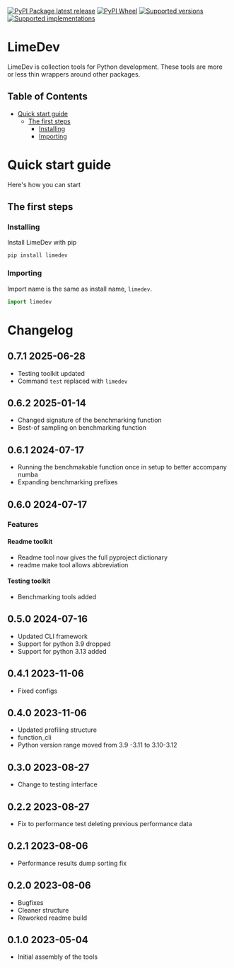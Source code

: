 [![PyPI Package latest release](https://img.shields.io/pypi/v/limedev.svg)][1]
[![PyPI Wheel](https://img.shields.io/pypi/wheel/limedev.svg)][1]
[![Supported versions](https://img.shields.io/pypi/pyversions/limedev.svg)][1]
[![Supported implementations](https://img.shields.io/pypi/implementation/limedev.svg)][1]

# LimeDev <!-- omit in toc -->

LimeDev is collection tools for Python development. These tools are more or less thin wrappers around other packages.

## Table of Contents <!-- omit in toc -->

- [Quick start guide](#quick-start-guide)
    - [The first steps](#the-first-steps)
        - [Installing](#installing)
        - [Importing](#importing)

# Quick start guide

Here's how you can start

## The first steps

### Installing

Install LimeDev with pip

```
pip install limedev
```

### Importing

Import name is the same as install name, `limedev`.

```python
import limedev
```

# Changelog <!-- omit in toc -->

## 0.7.1 2025-06-28 <!-- omit in toc -->

- Testing toolkit updated
- Command `test` replaced with `limedev`

## 0.6.2 2025-01-14 <!-- omit in toc -->

- Changed signature of the benchmarking function
- Best-of sampling on benchmarking function

## 0.6.1 2024-07-17 <!-- omit in toc -->

- Running the benchmakable function once in setup to better accompany numba
- Expanding benchmarking prefixes

## 0.6.0 2024-07-17 <!-- omit in toc -->

### Features <!-- omit in toc -->

#### Readme toolkit <!-- omit in toc -->

- Readme tool now gives the full pyproject dictionary
- readme make tool allows abbreviation

#### Testing toolkit <!-- omit in toc -->

- Benchmarking tools added

## 0.5.0 2024-07-16 <!-- omit in toc -->

- Updated CLI framework
- Support for python 3.9 dropped
- Support for python 3.13 added

## 0.4.1 2023-11-06 <!-- omit in toc -->

- Fixed configs

## 0.4.0 2023-11-06 <!-- omit in toc -->

- Updated profiling structure
- function_cli
- Python version range moved from 3.9 -3.11 to 3.10-3.12

## 0.3.0 2023-08-27 <!-- omit in toc -->

- Change to testing interface

## 0.2.2 2023-08-27 <!-- omit in toc -->

- Fix to performance test deleting previous performance data

## 0.2.1 2023-08-06 <!-- omit in toc -->

- Performance results dump sorting fix

## 0.2.0 2023-08-06 <!-- omit in toc -->

- Bugfixes
- Cleaner structure
- Reworked readme build

## 0.1.0 2023-05-04 <!-- omit in toc -->

- Initial assembly of the tools

[1]: <https://pypi.org/project/limedev> "Project PyPI page"
